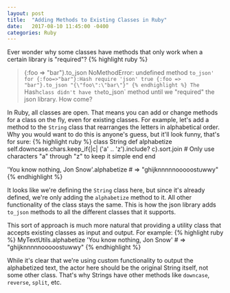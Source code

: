 ```yaml
---
layout: post
title:  "Adding Methods to Existing Classes in Ruby"
date:   2017-08-10 11:45:00 -0400
categories: Ruby
---
```

Ever wonder why some classes have methods that only work when a certain library is "required"?
{% highlight ruby %}
> {:foo => "bar"}.to_json
NoMethodError: undefined method `to_json' for {:foo=>"bar"}:Hash
> require 'json'
true
> {:foo => "bar"}.to_json
"{\"foo\":\"bar\"}"
{% endhighlight %}
The `Hash` class didn't have the `to_json` method until we "required" the json library. How come?

In Ruby, all classes are open. That means you can add or change methods for a class on the fly, even for existing classes.
For example, let's add a method to the `String` class that rearranges the letters in alphabetical order. Why you would want to do this is anyone's guess, but it'll look funny, that's for sure:
{% highlight ruby %}
class String
  def alphabetize
    self.downcase.chars.keep_if{|c| ('a' .. 'z').include? c}.sort.join # Only use characters "a" through "z" to keep it simple
  end
end

'You know nothing, Jon Snow'.alphabetize  # => "ghijknnnnnooooostuwwy"
{% endhighlight %}

It looks like we're defining the `String` class here, but since it's already defined, we're only adding the `alphabetize` method to it.
All other functionality of the class stays the same. This is how the json library adds `to_json` methods to all the different classes that it supports.

This sort of approach is much more natural that providing a utility class that accepts existing classes as input and output. For example:
{% highlight ruby %}
MyTextUtils.alphabetize 'You know nothing, Jon Snow'  # => "ghijknnnnnooooostuwwy"
{% endhighlight %}

While it's clear that we're using custom functionality to output the alphabetized text, the actor here should be the original String itself, not some other class.
That's why Strings have other methods like `downcase`, `reverse`, `split`, etc.
